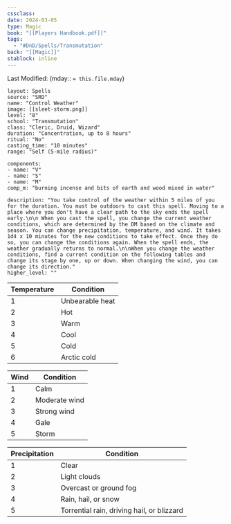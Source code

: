 ```yaml
---
cssclass: 
date: 2024-03-05
type: Magic
book: "[[Players Handbook.pdf]]"
tags:
  - "#DnD/Spells/Transmutation"
back: "[[Magic]]"
stablock: inline
---
```

Last Modified: (mday:: `= this.file.mday`)


```statblock
layout: Spells
source: "SRD"
name: "Control Weather"
image: [[sleet-storm.png]]
level: "8"
school: "Transmutation"
class: "Cleric, Druid, Wizard"
duration: "Concentration, up to 8 hours"
ritual: "No"
casting_time: "10 minutes"
range: "Self (5-mile radius)"

components:
- name: "V"
- name: "S"
- name: "M"
comp_m: "burning incense and bits of earth and wood mixed in water"

description: "You take control of the weather within 5 miles of you for the duration. You must be outdoors to cast this spell. Moving to a place where you don't have a clear path to the sky ends the spell early.\n\n When you cast the spell, you change the current weather conditions, which are determined by the DM based on the climate and season. You can change precipitation, temperature, and wind. It takes 1d4 x 10 minutes for the new conditions to take effect. Once they do so, you can change the conditions again. When the spell ends, the weather gradually returns to normal.\n\nWhen you change the weather conditions, find a current condition on the following tables and change its stage by one, up or down. When changing the wind, you can change its direction."
higher_level: ""
```


| Temperature | Condition       |
| ----------- | --------------- |
| 1           | Unbearable heat |
| 2           | Hot             |
| 3           | Warm            |
| 4           | Cool            |
| 5           | Cold            |
| 6           | Arctic cold     |


| Wind | Condition     |
|------|---------------|
| 1    | Calm          |
| 2    | Moderate wind |
| 3    | Strong wind   |
| 4    | Gale          |
| 5    | Storm         |


| Precipitation | Condition                                  |
| ------------- | ------------------------------------------ |
| 1             | Clear                                      |
| 2             | Light clouds                               |
| 3             | Overcast or ground fog                     |
| 4             | Rain, hail, or snow                        |
| 5             | Torrential rain, driving hail, or blizzard |
